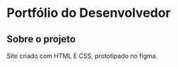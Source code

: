 # Portfólio do Desenvolvedor

## <a name="about"></a>Sobre o projeto
Site criado com HTML E CSS, prototipado no figma.
